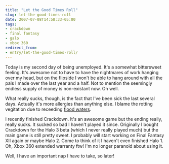 ```yaml
---
title: "Let the Good Times Roll"
slug: let-the-good-times-roll
date: 2007-07-08T14:58:33-05:00
tags:
- crackdown
- final fantasy
- galo
- xbox 360
redirect_from:
- entry/let-the-good-times-roll/
---
```

Today is my second day of being unemployed. It's a somewhat bittersweet feeling. It's awesome not to have to have the nightmares of work hanging over my head, but on the flipside I won't be able to hang around with all the pals I made over the last year and a half. Not to mention the seemingly endless supply of money is non-existant now. Oh well.

What really sucks, though, is the fact that I've been sick the last several days. Actually it's more allergies than anything else. I blame the rotting vegitation due to receeding [flood waters](http://www.flickr.com/photos/dxprog/tags/flood/).

I recently finished Crackdown. It's an awesome game but the ending really, really sucks. It sucked so bad I haven't played it since. Originally I bought Crackdown for the Halo 3 beta (which I never really played much) but the main game is still pretty sweet. I probably will start working on Final Fantasy XII again or maybe Halo 2. Come to think of it I haven't even finished Halo 1. Oh, Xbox 360 extended warranty ftw! I'm no longer paranoid about using it.

Well, I have an important nap I have to take, so later!
